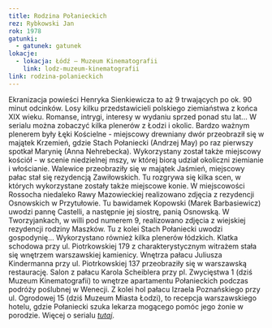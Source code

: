 ```yaml
---
title: Rodzina Połanieckich
rez: Rybkowski Jan
rok: 1978
gatunki: 
  - gatunek: gatunek
lokacje:
  - lokacja: Łódź – Muzeum Kinematografii
    link: lodz-muzeum-kinematografii
link: rodzina-polanieckich
---
```

Ekranizacja powieści Henryka Sienkiewicza to aż 9 trwających po ok. 90 minut odcinków. Losy kilku przedstawicieli polskiego ziemiaństwa z końca XIX wieku. Romanse, intrygi, interesy w wydaniu sprzed ponad stu lat...
W serialu można zobaczyć kilka plenerów z Łodzi i okolic. Bardzo ważnym plenerem były Łęki Kościelne - miejscowy drewniany dwór przeobraził się w majątek Krzemień, gdzie Stach Połaniecki (Andrzej May) po raz pierwszy spotkał Marynię (Anna Nehrebecka). Wykorzystany został także miejscowy kościół - w scenie niedzielnej mszy, w której biorą udział okoliczni ziemianie i włościanie.
Walewice przeobraziły się w majątek Jaśmień, miejscowy pałac stał się rezydencją Zawiłowskich. Tu rozgrywa się kilka scen, w których wykorzystane zostały także miejscowe konie. W miejscowości Rossocha niedaleko Rawy Mazowieckiej realizowano zdjęcia z rezydencji Osnowskich w Przytułowie. Tu bawidamek Kopowski (Marek Barbasiewicz) uwodzi pannę Castelli, a następnie jej siostrę, panią Osnowską. W Tworzyjankach, w willi pod numerem 9, realizowano zdjęcia z wiejskiej rezydencji rodziny Maszków. Tu z kolei Stach Połaniecki uwodzi gospodynię...
Wykorzystano również kilka plenerów łódzkich. Klatka schodowa przy ul. Piotrkowskiej 179 z charakterystycznym witrażem stała się wnętrzem warszawskiej kamienicy. Wnętrza pałacu Juliusza Kindermanna przy ul. Piotrkowskiej 137 przeobraziły się w warszawską restaurację. Salon z pałacu Karola Scheiblera przy pl. Zwycięstwa 1 (dziś Muzeum Kinematografii) to wnętrze apartamentu Połanieckich podczas podróży poślubnej w Wenecji. Z kolei hol pałacu Izraela Poznańskiego przy ul. Ogrodowej 15 (dziś Muzeum Miasta Łodzi), to recepcja warszawskiego hotelu, gdzie Połaniecki szuka lekarza mogącego pomóc jego żonie w porodzie. 
Więcej o serialu [*tutaj*](http://www.filmpolski.pl/fp/index.php?film=122864).
